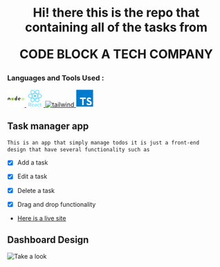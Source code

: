 <h1 align="center">Hi! there this is the repo that containing all of the tasks from

CODE BLOCK A TECH COMPANY </h1>







<h3 align="left">Languages and Tools Used :</h3>
<p align="left"><a href="https://nodejs.org" target="_blank" rel="noreferrer"> <img src="https://raw.githubusercontent.com/devicons/devicon/master/icons/nodejs/nodejs-original-wordmark.svg" alt="nodejs" width="40" height="40"/> </a> <a href="https://reactjs.org/" target="_blank" rel="noreferrer"> <img src="https://raw.githubusercontent.com/devicons/devicon/master/icons/react/react-original-wordmark.svg" alt="react" width="40" height="40"/> </a> <a href="https://tailwindcss.com/" target="_blank" rel="noreferrer"> <img src="https://www.vectorlogo.zone/logos/tailwindcss/tailwindcss-icon.svg" alt="tailwind" width="40" height="40"/> </a> <a href="https://www.typescriptlang.org/" target="_blank" rel="noreferrer"> <img src="https://raw.githubusercontent.com/devicons/devicon/master/icons/typescript/typescript-original.svg" alt="typescript" width="40" height="40"/> </a> </p>



## Task manager app
    This is an app that simply manage todos it is just a front-end
    design that have several functionality such as
- [X] Add a task
- [X] Edit a task
- [X] Delete a task
- [X] Drag and drop functionality


- [ Here is a live site](https://delete-phi.vercel.app/)




## Dashboard Design

![Take a look](https://github.com/Pascal488/CodeBlock/dashbord/img/Task1.png)
